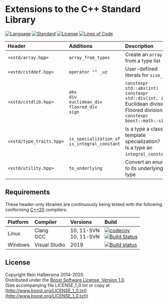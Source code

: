 # Extensions to the C++ Standard Library

[![Language](https://img.shields.io/badge/language-C++-blue.svg)](https://isocpp.org/)
[![Standard](https://img.shields.io/badge/c%2B%2B-20-blue.svg)](https://en.wikipedia.org/wiki/C%2B%2B#Standardization)
[![License](https://img.shields.io/badge/license-Boost-blue.svg)](https://opensource.org/licenses/BSL-1.0)
[![Lines of Code](https://tokei.rs/b1/github/rhalbersma/xstd?category=code)](https://github.com/rhalbersma/xstd)

| Header                   | Additions          | Description | Reference |
| :-----                   | :--------          | :---------- | :-------- |
| `<xstd/array.hpp>`       | `array_from_types` | Create an `array` from a type list | none |
| `<xstd/cstddef.hpp>`     | `operator "" _uz`  | User-defined literals for `size_t` | [p0330r8](http://www.open-std.org/jtc1/sc22/wg21/docs/papers/2020/p0330r8.html) |
| `<xstd/cstdlib.hpp>`     | `abs` <br> `div` <br> `euclidean_div` <br> `floored_div` <br> `sign` | `constexpr std::abs(int)` <br> `constexpr std::div(int, int)` <br> Euclidean division <br> Floored division <br> `constexpr boost::math::sign` | [p0533r6](http://www.open-std.org/jtc1/sc22/wg21/docs/papers/2020/p0533r6.pdf) <br> [p0533r6](http://www.open-std.org/jtc1/sc22/wg21/docs/papers/2020/p0533r6.pdf) <br> [Euclidean division](https://en.wikipedia.org/wiki/Euclidean_division) <br> [Floored division](http://research.microsoft.com/pubs/151917/divmodnote-letter.pdf) <br> [Boost.Math](https://www.boost.org/doc/libs/1_67_0/libs/math/doc/html/math_toolkit/sign_functions.html) |
| `<xstd/type_traits.hpp>` | `is_specialization_of` <br> `is_integral_constant` | Is a type a class template specialization? <br> Is a type an `integral_constant`? | [p2098r0](http://www.open-std.org/jtc1/sc22/wg21/docs/papers/2020/p2098r0.pdf) <br> None |
| `<xstd/utility.hpp>`     | `to_underlying`    | Convert an enum to its underlying type | [p1682r1](http://www.open-std.org/jtc1/sc22/wg21/docs/papers/2019/p1682r1.html) |

## Requirements

These header-only libraries are continuously being tested with the following conforming [C++20](http://www.open-std.org/jtc1/sc22/wg21/prot/14882fdis/n4860.pdf) compilers:

| Platform | Compiler | Versions | Build |
| :------- | :------- | :------- | :---- |
| Linux    | Clang <br> GCC | 10, 11-SVN<br> 10, 11-SVN | [![codecov](https://codecov.io/gh/rhalbersma/xstd/branch/master/graph/badge.svg)](https://codecov.io/gh/rhalbersma/xstd) <br> [![Build Status](https://travis-ci.org/rhalbersma/xstd.svg)](https://travis-ci.org/rhalbersma/xstd) |
| Windows  | Visual Studio  | 2019                      | [![Build status](https://ci.appveyor.com/api/projects/status/nu193iqabu749mpx?svg=true)](https://ci.appveyor.com/project/rhalbersma/xstd) |

## License

Copyright Rein Halbersma 2014-2020.  
Distributed under the [Boost Software License, Version 1.0](http://www.boost.org/users/license.html).  
(See accompanying file LICENSE_1_0.txt or copy at [http://www.boost.org/LICENSE_1_0.txt](http://www.boost.org/LICENSE_1_0.txt))
